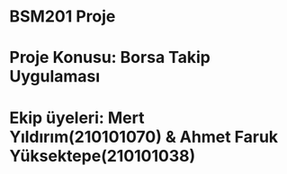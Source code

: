 # BSM201 Proje
# Proje Konusu: Borsa Takip Uygulaması
# Ekip üyeleri: Mert Yıldırım(210101070) & Ahmet Faruk Yüksektepe(210101038)

